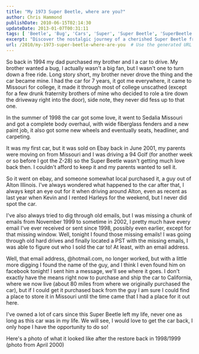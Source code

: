 ```yaml
---
title: "My 1973 Super Beetle, where are you?"
author: Chris Hammond
publishDate: 2010-06-15T02:14:30
updateDate: 2013-01-07T00:31:11
tags: [ 'Beetle', 'Bug', 'Cars', 'Super', 'Super Beetle', 'SuperBeetle', 'VW' ]
excerpt: "Discover the nostalgic journey of a cherished Super Beetle from 1994 in this compelling blog post, tracing the car's transformation and the quest to reunite with it years later."
url: /2010/my-1973-super-beetle-where-are-you  # Use the generated URL with year
---
```

<p>So back in 1994 my dad purchased my brother and I a car to drive. My brother wanted a bug, I actually wasn't a big fan, but I wasn't one to turn down a free ride. Long story short, my brother never drove the thing and the car became mine. I had the car for 7 years, it got me everywhere, it came to Missouri for college, it made it through most of college unscathed (except for a few drunk fraternity brothers of mine who decided to role a tire down the driveway right into the door), side note, they never did fess up to that one.</p> <p>In the summer of 1998 the car got some love, it went to Sedalia Missouri and got a complete body overhaul, with wide fiberglass fenders and a new paint job, it also got some new wheels and eventually seats, headliner, and carpeting.</p> <p>It was my first car, but it was sold on Ebay back in June 2001, my parents were moving on from Missouri and I was driving a 94 Golf (for another week or so before I got the Z-28) so the Super Beetle wasn't getting much love back then. I couldn't afford to keep it and my parents wanted to sell it.</p> <p>So it went on ebay, and someone somewhat local purchased it, a guy out of Alton Illinois. I've always wondered what happened to the car after that, I always kept an eye out for it when driving around Alton, even as recent as last year when Kevin and I rented Harleys for the weekend, but I never did spot the car.</p> <p>I've also always tried to dig through old emails, but I was missing a chunk of emails from November 1999 to sometime in 2002, I pretty much have every email I've ever received or sent since 1998, possibly even earlier, except for that missing window. Well, tonight I found those missing emails! I was going through old hard drives and finally located a PST with the missing emails, I was able to figure out who I sold the car to! At least, with an email address.</p> <p>Well, that email address, @hotmail.com, no longer worked, but with a little more digging I found the name of the guy, and I think I even found him on facebook tonight! I sent him a message, we'll see where it goes. I don't exactly have the means right now to purchase and ship the car to California, where we now live (about 80 miles from where we originally purchased the car), but if I could get it purchased back from the guy I am sure I could find a place to store it in Missouri until the time came that I had a place for it out here.</p> <p>I've owned a lot of cars since this Super Beetle left my life, never one as long as this car was in my life. We will see, I would love to get the car back, I only hope I have the opportunity to do so!</p> <p>Here's a photo of what it looked like after the restore back in 1998/1999 (photo from April 2000)</p> <p><img alt="" src="https://farm5.static.flickr.com/4022/4322039247_eed0cff801_o.jpg" /></p>


